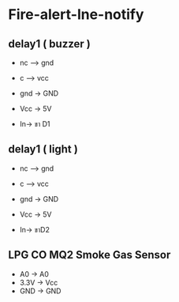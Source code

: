 # Fire-alert-lne-notify

## delay1 ( buzzer )

* nc --> gnd

* c --> vcc

* gnd -> GND

* Vcc -> 5V

* In-> ขา D1

## delay1 ( light ) 

* nc --> gnd

* c --> vcc

* gnd -> GND

* Vcc -> 5V

* In-> ขาD2

## LPG CO MQ2 Smoke Gas Sensor

* A0 -> A0
* 3.3V -> Vcc
* GND -> GND
